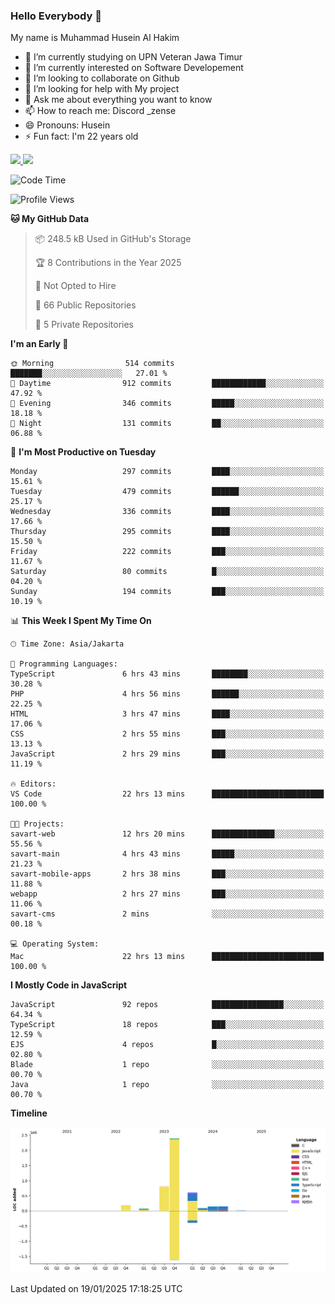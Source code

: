 ### Hello Everybody 👋

My name is Muhammad Husein Al Hakim

- 🔭 I’m currently studying on UPN Veteran Jawa Timur
- 🌱 I’m currently interested on Software Developement
- 👯 I’m looking to collaborate on Github
- 🤔 I’m looking for help with My project
- 💬 Ask me about everything you want to know
- 📫 How to reach me: Discord _zense
- 😄 Pronouns: Husein
- ⚡ Fun fact: I'm 22 years old

<p align="left">
<a href="https://github.com/huseinhq">
  <img height="180em" src="https://github-readme-stats-eight-theta.vercel.app/api?username=huseinhq&show_icons=true&theme=algolia&include_all_commits=true&count_private=true"/>
  <img height="180em" src="https://github-readme-stats-eight-theta.vercel.app/api/top-langs/?username=huseinhq&layout=compact&langs_count=8&theme=algolia"/>
</a>
</p>

<!--START_SECTION:waka-->
![Code Time](http://img.shields.io/badge/Code%20Time-1%2C768%20hrs%2017%20mins-blue)

![Profile Views](http://img.shields.io/badge/Profile%20Views-0-blue)

**🐱 My GitHub Data** 

> 📦 248.5 kB Used in GitHub's Storage 
 > 
> 🏆 8 Contributions in the Year 2025
 > 
> 🚫 Not Opted to Hire
 > 
> 📜 66 Public Repositories 
 > 
> 🔑 5 Private Repositories 
 > 
**I'm an Early 🐤** 

```text
🌞 Morning                514 commits         ███████░░░░░░░░░░░░░░░░░░   27.01 % 
🌆 Daytime                912 commits         ████████████░░░░░░░░░░░░░   47.92 % 
🌃 Evening                346 commits         █████░░░░░░░░░░░░░░░░░░░░   18.18 % 
🌙 Night                  131 commits         ██░░░░░░░░░░░░░░░░░░░░░░░   06.88 % 
```
📅 **I'm Most Productive on Tuesday** 

```text
Monday                   297 commits         ████░░░░░░░░░░░░░░░░░░░░░   15.61 % 
Tuesday                  479 commits         ██████░░░░░░░░░░░░░░░░░░░   25.17 % 
Wednesday                336 commits         ████░░░░░░░░░░░░░░░░░░░░░   17.66 % 
Thursday                 295 commits         ████░░░░░░░░░░░░░░░░░░░░░   15.50 % 
Friday                   222 commits         ███░░░░░░░░░░░░░░░░░░░░░░   11.67 % 
Saturday                 80 commits          █░░░░░░░░░░░░░░░░░░░░░░░░   04.20 % 
Sunday                   194 commits         ███░░░░░░░░░░░░░░░░░░░░░░   10.19 % 
```


📊 **This Week I Spent My Time On** 

```text
🕑︎ Time Zone: Asia/Jakarta

💬 Programming Languages: 
TypeScript               6 hrs 43 mins       ████████░░░░░░░░░░░░░░░░░   30.28 % 
PHP                      4 hrs 56 mins       ██████░░░░░░░░░░░░░░░░░░░   22.25 % 
HTML                     3 hrs 47 mins       ████░░░░░░░░░░░░░░░░░░░░░   17.06 % 
CSS                      2 hrs 55 mins       ███░░░░░░░░░░░░░░░░░░░░░░   13.13 % 
JavaScript               2 hrs 29 mins       ███░░░░░░░░░░░░░░░░░░░░░░   11.19 % 

🔥 Editors: 
VS Code                  22 hrs 13 mins      █████████████████████████   100.00 % 

🐱‍💻 Projects: 
savart-web               12 hrs 20 mins      ██████████████░░░░░░░░░░░   55.56 % 
savart-main              4 hrs 43 mins       █████░░░░░░░░░░░░░░░░░░░░   21.23 % 
savart-mobile-apps       2 hrs 38 mins       ███░░░░░░░░░░░░░░░░░░░░░░   11.88 % 
webapp                   2 hrs 27 mins       ███░░░░░░░░░░░░░░░░░░░░░░   11.06 % 
savart-cms               2 mins              ░░░░░░░░░░░░░░░░░░░░░░░░░   00.18 % 

💻 Operating System: 
Mac                      22 hrs 13 mins      █████████████████████████   100.00 % 
```

**I Mostly Code in JavaScript** 

```text
JavaScript               92 repos            ████████████████░░░░░░░░░   64.34 % 
TypeScript               18 repos            ███░░░░░░░░░░░░░░░░░░░░░░   12.59 % 
EJS                      4 repos             █░░░░░░░░░░░░░░░░░░░░░░░░   02.80 % 
Blade                    1 repo              ░░░░░░░░░░░░░░░░░░░░░░░░░   00.70 % 
Java                     1 repo              ░░░░░░░░░░░░░░░░░░░░░░░░░   00.70 % 
```



**Timeline**

![Lines of Code chart](https://raw.githubusercontent.com/HuseinHQ/HuseinHQ/main/assets/bar_graph.png)


 Last Updated on 19/01/2025 17:18:25 UTC
<!--END_SECTION:waka-->
